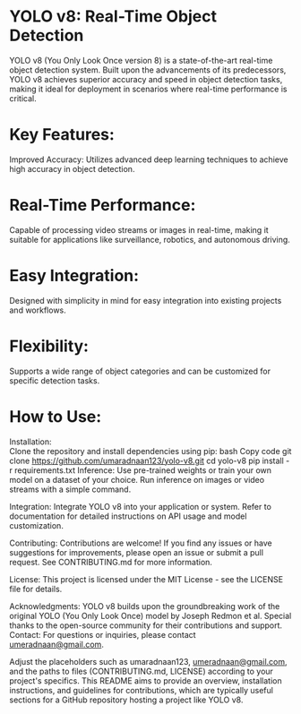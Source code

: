 # YOLO v8: Real-Time Object Detection
YOLO v8 (You Only Look Once version 8) is a state-of-the-art real-time object detection system. Built upon the advancements of its predecessors, YOLO v8 achieves superior accuracy and speed in object detection tasks, making it ideal for deployment in scenarios where real-time performance is critical.

# Key Features:
Improved Accuracy: Utilizes advanced deep learning techniques to achieve high accuracy in object detection.

# Real-Time Performance: 
Capable of processing video streams or images in real-time, making it suitable for applications like surveillance, robotics, and autonomous driving.

# Easy Integration:
Designed with simplicity in mind for easy integration into existing projects and workflows.

# Flexibility: 
Supports a wide range of object categories and can be customized for specific detection tasks.

# How to Use:
Installation: \
Clone the repository and install dependencies using pip:
bash
Copy code
git clone https://github.com/umaradnaan123/yolo-v8.git
cd yolo-v8
pip install -r requirements.txt
Inference: Use pre-trained weights or train your own model on a dataset of your choice. Run inference on images or video streams with a simple command.

Integration: Integrate YOLO v8 into your application or system. Refer to documentation for detailed instructions on API usage and model customization.

Contributing:
Contributions are welcome! If you find any issues or have suggestions for improvements, please open an issue or submit a pull request. See CONTRIBUTING.md for more information.

License:
This project is licensed under the MIT License - see the LICENSE file for details.

Acknowledgments:
YOLO v8 builds upon the groundbreaking work of the original YOLO (You Only Look Once) model by Joseph Redmon et al.
Special thanks to the open-source community for their contributions and support.
Contact:
For questions or inquiries, please contact umeradnaan@gmail.com.

Adjust the placeholders such as umaradnaan123, umeradnaan@gmail.com, and the paths to files (CONTRIBUTING.md, LICENSE) according to your project's specifics. This README aims to provide an overview, installation instructions, and guidelines for contributions, which are typically useful sections for a GitHub repository hosting a project like YOLO v8.

